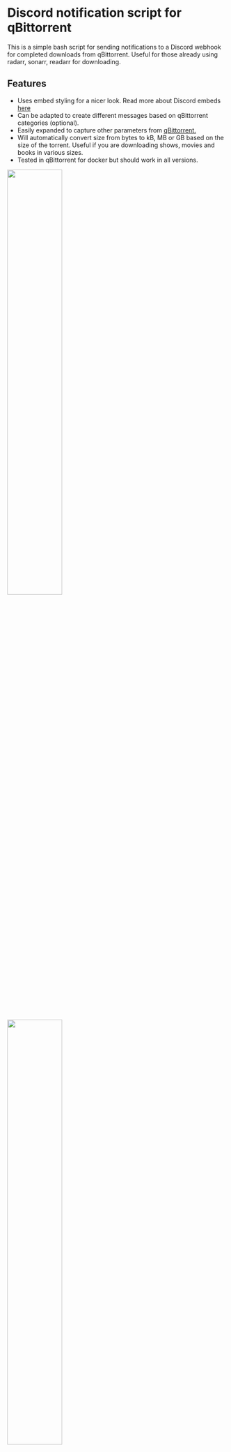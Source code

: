# Discord notification script for qBittorrent
This is a simple bash script for sending notifications to a Discord webhook for completed downloads from qBittorrent. Useful for those already using radarr, sonarr, readarr for downloading.

## Features
* Uses embed styling for a nicer look. Read more about Discord embeds [here](https://birdie0.github.io/discord-webhooks-guide/structure/embeds.html)
* Can be adapted to create different messages based on qBittorrent categories (optional).
* Easily expanded to capture other parameters from [qBittorrent.](https://github.com/qbittorrent/qBittorrent/wiki/External-programs:-How-to)
* Will automatically convert size from bytes to kB, MB or GB based on the size of the torrent. Useful if you are downloading shows, movies and books in various sizes. 
* Tested in qBittorrent for docker but should work in all versions.

<img src="/assets/radarr.png" width="50%">
<img src="/assets/readarr.png" width="50%">
<img src="/assets/4k.png" width="50%">

## Usage
1. Create a Discord webhook URL - [instructions](https://support.discord.com/hc/en-us/articles/228383668-Intro-to-Webhooks)
2. Download the bash script and make it available to qBittorrent: ```wget -qO- https://raw.githubusercontent.com/daNutzzzzz/discord_qbittorrent/main/discord_qbit_notification.sh -O /mnt/ssd1/docker/docker-data/qbittorrent/config/qBittorrent/script/discord_qbit_notification.sh```
3. For docker instances, ensure it is placed in a mounted folder. Make it executable with `chmod +X /mnt/ssd1/docker/docker-data/qbittorrent/config/qBittorrent/script/discord_qbit_notification.sh`. 
4. Input your Discord webhook URL at the top of the script.
5. Adapt the categories to align with your qBittorrent instance. For example, besides the usual sonarr, radarr categories, I have watch folders for manually adding torrents which I like to use for notifications.
6. You can test the script by running it in your terminal with some test parameters. For example: <code>bash /path/to/script/discord_qbit_notification.sh TestName 9999922 12 tracker.com radarr savepath</code>. If successful you should see confirmation in the terminal along with a discord notification.
7. Add the following to 'run external program on torrent completion' under your qBittorrent settings:
<code>/path/to/script/discord_qbit_notification.sh "%N" "%Z" "%C" "%T" "%L" "%D"</code>
***Note:*** The order of the parameters is important as they are captured accordingly in the script, make sure to edit accordingly if adapting the script for different parameters.
8. Done!

## Tip: adding categories to watched folders in qBittorrent (docker)
If you're using qBittorrent through [linuxserver's container](https://hub.docker.com/r/linuxserver/qbittorrent), the webUI doesn't surface a way to add categories to watched folders. To do this, you have to edit the `watched_folders.json` file located in the containers config folder. The path will be something like `containerConfig/qbittorrent/qBittorrent/watched_folders.json`.

## Using on Synology systems
See this [issue](https://github.com/uncapped1599/discord_qbittorrent/issues/1). The bc package is not included with Synology so you will have to adapt the script by removing the `bc` related functions or find ways to install bc via a package manager.

